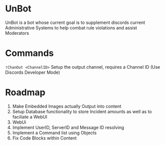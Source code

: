 # UnBot
UnBot is a bot whose current goal is to supplement discords current Administrative Systems to help combat rule violations and assist Moderators

# Commands
```!ChanOut <ChannelID>```
  Setup the output channel, requires a Channel ID (Use Discords Developer Mode)

# Roadmap

1. Make Embedded Images actually Output into content
2. Setup Database functionality to store Incident amounts as well as to faciliate a WebUI
3. WebUi
4. Implement UserID, ServerID and Message ID resolving
5. Implement a Command list using Objects
6. Fix Code Blocks within Content
